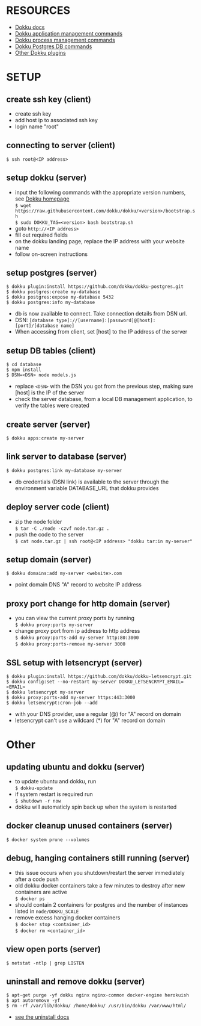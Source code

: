 RESOURCES
=======  
- [Dokku docs](http://dokku.viewdocs.io/dokku/)
- [Dokku application management commands](http://dokku.viewdocs.io/dokku/deployment/application-management/#application-management)
- [Dokku process management commands](https://github.com/dokku/dokku/blob/master/docs/deployment/process-management.md)
- [Dokku Postgres DB commands](https://github.com/dokku/dokku-postgres)
- [Other Dokku plugins](http://dokku.viewdocs.io/dokku/community/plugins/#official-plugins-beta)

SETUP
=======
## create ssh key (client)
 - create ssh key
 - add host ip to associated ssh key
 - login name "root"

## connecting to server (client)
 `$ ssh root@<IP address>`  

## setup dokku (server)
 - input the following commands with the appropriate version numbers, see [Dokku homepage](http://dokku.viewdocs.io/dokku/)  
 `$ wget https://raw.githubusercontent.com/dokku/dokku/<version>/bootstrap.sh`  
 `$ sudo DOKKU_TAG=<version> bash bootstrap.sh`  
 - goto `http://<IP address>`
 - fill out required fields
 - on the dokku landing page, replace the IP address with your website name
 - follow on-screen instructions

## setup postgres (server)
 `$ dokku plugin:install https://github.com/dokku/dokku-postgres.git`  
 `$ dokku postgres:create my-database`  
 `$ dokku postgres:expose my-database 5432`  
 `$ dokku postgres:info my-database`  
 - db is now available to connect. Take connection details from DSN url.
 - DSN: `[database type]://[username]:[password]@[host]:[port]/[database name]`
 - When accessing from client, set [host] to the IP address of the server

## setup DB tables (client)
 `$ cd database`  
 `$ npm install`  
 `$ DSN=<DSN> node models.js`  
 - replace `<DSN>` with the DSN you got from the previous step, making sure [host] is the IP of the server
 - check the server database, from a local DB management application, to verify the tables were created

## create server (server)
 `$ dokku apps:create my-server`  

## link server to database (server)
 `$ dokku postgres:link my-database my-server`  
 - db credentials (DSN link) is available to the server through the environment variable DATABASE_URL that dokku provides

## deploy server code (client)
 - zip the node folder  
 `$ tar -C ./node -czvf node.tar.gz .`  
 - push the code to the server  
 `$ cat node.tar.gz | ssh root@<IP address> "dokku tar:in my-server"`  
 
## setup domain (server)
 `$ dokku domains:add my-server <website>.com`  
 - point domain DNS "A" record to website IP address

## proxy port change for http domain (server)
 - you can view the current proxy ports by running  
 `$ dokku proxy:ports my-server`  
 - change proxy port from ip address to http address  
 `$ dokku proxy:ports-add my-server http:80:3000`  
 `$ dokku proxy:ports-remove my-server 3000`  

## SSL setup with letsencrypt (server)
 `$ dokku plugin:install https://github.com/dokku/dokku-letsencrypt.git`  
 `$ dokku config:set --no-restart my-server DOKKU_LETSENCRYPT_EMAIL=<EMAIL>`  
 `$ dokku letsencrypt my-server`  
 `$ dokku proxy:ports-add my-server https:443:3000`  
 `$ dokku letsencrypt:cron-job --add`  
 - with your DNS provider, use a regular (@) for "A" record on domain
 - letsencrypt can't use a wildcard (*) for "A" record on domain


Other
=======
## updating ubuntu and dokku (server)
 - to update ubuntu and dokku, run  
 `$ dokku-update`  
 - if system restart is required run  
 `$ shutdown -r now`  
 - dokku will automaticly spin back up when the system is restarted

## docker cleanup unused containers (server)
 `$ docker system prune --volumes`  

## debug, hanging containers still running (server)
 - this issue occurs when you shutdown/restart the server immediately after a code push 
 - old dokku docker containers take a few minutes to destroy after new containers are active  
 `$ docker ps`  
 - should contain 2 containers for postgres and the number of instances listed in `node/DOKKU_SCALE`
 - remove excess hanging docker containers  
 `$ docker stop <container_id>`  
 `$ docker rm <container_id>`  

## view open ports (server)
 `$ netstat -ntlp | grep LISTEN`  

## uninstall and remove dokku (server)
 `$ apt-get purge -yf dokku nginx nginx-common docker-engine herokuish`  
 `$ apt autoremove -yf`  
 `$ rm -rf /var/lib/dokku/ /home/dokku/ /usr/bin/dokku /var/www/html/`  
 - [see the uninstall docs](http://dokku.viewdocs.io/dokku/getting-started/uninstalling/#uninstalling)








